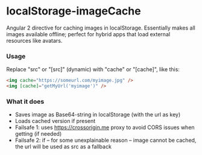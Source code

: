 # localStorage-imageCache
Angular 2 directive for caching images in localStorage. Essentially makes all images available offline; perfect for hybrid apps that load external resources like avatars.

### Usage
Replace "src" or "[src]" (dynamic) with "cache" or "[cache]", like this:
```html
<img cache="https://someurl.com/myimage.jpg" />
<img [cache]="getMyUrl('myimage')" />
```
### What it does
* Saves image as Base64-string in localStorage (with the url as key)
* Loads cached version if present
* Failsafe 1: uses https://crossorigin.me proxy to avoid CORS issues when getting (if needed)
* Failsafe 2: if – for some unexplainable reason – image cannot be cached, the url will be used as src as a fallback
